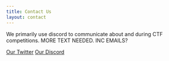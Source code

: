 ```yaml
---
title: Contact Us
layout: contact
---
```

We primarily use discord to communicate about and during CTF competitions. MORE TEXT NEEDED. INC EMAILS?

[Our Twitter](https://www.twitter.com/pwndevils) 
[Our Discord](https://discord.gg/MeMcTvj)
